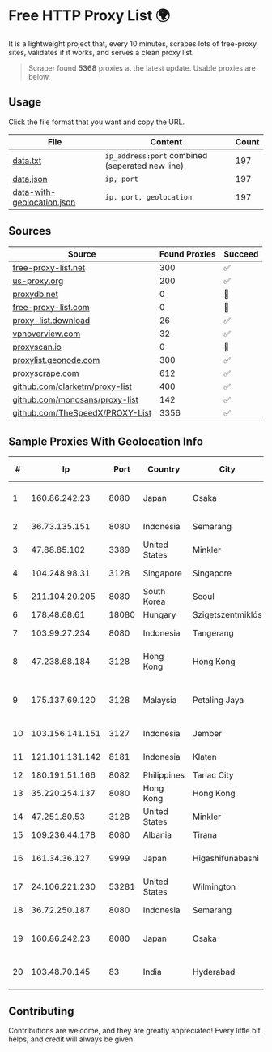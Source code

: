 
# Free HTTP Proxy List 🌍

It is a lightweight project that, every 10 minutes, scrapes lots of free-proxy sites, validates if it works, and serves a clean proxy list.


> Scraper found **5368** proxies at the latest update. Usable proxies are below.

## Usage

Click the file format that you want and copy the URL.


|File|Content|Count|
|----|-------|-----|
|[data.txt](https://raw.githubusercontent.com/themiralay/Proxy-List-World/master/data.txt)|`ip_address:port` combined (seperated new line)|197|
|[data.json](https://raw.githubusercontent.com/themiralay/Proxy-List-World/master/data.json)|`ip, port`|197|
|[data-with-geolocation.json](https://raw.githubusercontent.com/themiralay/Proxy-List-World/master/data-with-geolocation.json)|`ip, port, geolocation`|197|

## Sources

|Source|Found Proxies|Succeed|
|------|-------------|-------|
|[free-proxy-list.net](https://free-proxy-list.net)|300|✅|
|[us-proxy.org](https://www.us-proxy.org)|200|✅|
|[proxydb.net](http://proxydb.net)|0|🚫|
|[free-proxy-list.com](https://free-proxy-list.com/?page=&port=&type%5B%5D=http&type%5B%5D=https&up_time=0&search=Search)|0|🚫|
|[proxy-list.download](https://www.proxy-list.download/HTTP)|26|✅|
|[vpnoverview.com](https://vpnoverview.com/privacy/anonymous-browsing/free-proxy-servers)|32|✅|
|[proxyscan.io](https://www.proxyscan.io)|0|🚫|
|[proxylist.geonode.com](https://proxylist.geonode.com/api/proxy-list?limit=300&page=1&sort_by=lastChecked&sort_type=desc&protocols=http,https)|300|✅|
|[proxyscrape.com](https://api.proxyscrape.com/v2/?request=displayproxies&protocol=http&timeout=10000&country=all&ssl=all&anonymity=all)|612|✅|
|[github.com/clarketm/proxy-list](https://raw.githubusercontent.com/clarketm/proxy-list/master/proxy-list-raw.txt)|400|✅|
|[github.com/monosans/proxy-list](https://raw.githubusercontent.com/monosans/proxy-list/main/proxies/http.txt)|142|✅|
|[github.com/TheSpeedX/PROXY-List](https://raw.githubusercontent.com/TheSpeedX/PROXY-List/master/http.txt)|3356|✅|


## Sample Proxies With Geolocation Info

|#|Ip|Port|Country|City|Internet Service Provider|
|-|--|----|-------|----|-------------------------|
|1|160.86.242.23|8080|Japan|Osaka|Sony Network Communications Inc|
|2|36.73.135.151|8080|Indonesia|Semarang|PT. TELKOM INDONESIA|
|3|47.88.85.102|3389|United States|Minkler|Alibaba.com LLC|
|4|104.248.98.31|3128|Singapore|Singapore|DigitalOcean, LLC|
|5|211.104.20.205|8080|South Korea|Seoul|Korea Telecom|
|6|178.48.68.61|18080|Hungary|Szigetszentmiklós|UPC|
|7|103.99.27.234|8080|Indonesia|Tangerang|PT Lintas Network Solusi|
|8|47.238.68.184|3128|Hong Kong|Hong Kong|Alibaba (US) Technology Co., Ltd.|
|9|175.137.69.120|3128|Malaysia|Petaling Jaya|TM TECHNOLOGY SERVICES SDN BHD|
|10|103.156.141.151|3127|Indonesia|Jember|PT Tekling Media Telematika|
|11|121.101.131.142|8181|Indonesia|Klaten|PT SELARAS CITRA TERABIT|
|12|180.191.51.166|8082|Philippines|Tarlac City|Globe Telecom|
|13|35.220.254.137|8080|Hong Kong|Hong Kong|Google LLC|
|14|47.251.80.53|3128|United States|Minkler|Alibaba Cloud LLC|
|15|109.236.44.178|8080|Albania|Tirana|Abissnet sh.a.|
|16|161.34.36.127|9999|Japan|Higashifunabashi|NTT PC Communications, Inc.|
|17|24.106.221.230|53281|United States|Wilmington|Spectrum|
|18|36.72.250.187|8080|Indonesia|Semarang|PT. TELKOM INDONESIA|
|19|160.86.242.23|8080|Japan|Osaka|Sony Network Communications Inc|
|20|103.48.70.145|83|India|Hyderabad|Country Online Services PVT LTD|



## Contributing

Contributions are welcome, and they are greatly appreciated! Every
little bit helps, and credit will always be given.

